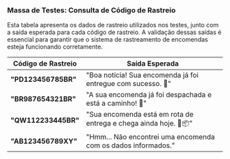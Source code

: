 ### **Massa de Testes: Consulta de Código de Rastreio**

Esta tabela apresenta os dados de rastreio utilizados nos testes, junto com a saída esperada para cada código de rastreio. A validação dessas saídas é essencial para garantir que o sistema de rastreamento de encomendas esteja funcionando corretamente.

| **Código de Rastreio** | **Saída Esperada**                                           |
| ---------------------- | ------------------------------------------------------------ |
| **"PD123456785BR"**    | "Boa notícia! Sua encomenda já foi entregue com sucesso. 🎉"  |
| **"BR987654321BR"**    | "A sua encomenda já foi despachada e está a caminho! 🚚"      |
| **"QW112233445BR"**    | "Sua encomenda está em rota de entrega e chega ainda hoje. 👀📦" |
| **"AB123456789XY"**    | "Hmm... Não encontrei uma encomenda com os dados informados." |